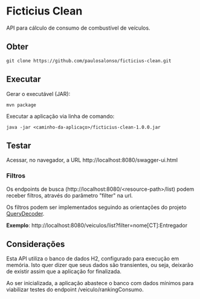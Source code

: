 # Ficticius Clean

API para cálculo de consumo de combustível de veículos.

## Obter

```
git clone https://github.com/paulosalonso/ficticius-clean.git
```

## Executar

Gerar o executável (JAR):
```
mvn package
```

Executar a aplicação via linha de comando:
```
java -jar <caminho-da-aplicaço>/ficticius-clean-1.0.0.jar
```

## Testar

Acessar, no navegador, a URL http://localhost:8080/swagger-ui.html

### Filtros

Os endpoints de busca (http://localhost:8080/<resource-path\>/list) podem receber filtros, através do parâmetro "filter" na url.

Os filtros podem ser implementados seguindo as orientações do projeto [QueryDecoder](https://github.com/paulosalonso/query-decoder/blob/master/README.md).

__Exemplo__: http://localhost:8080/veiculos/list?filter=nome[CT]:Entregador

## Considerações

Esta API utiliza o banco de dados H2, configurado para execução em memória. Isto quer dizer que seus dados são transientes, ou seja, deixarão de existir assim que a aplicação for finalizada.

Ao ser inicializada, a aplicação abastece o banco com dados mínimos para viabilizar testes do endpoint /veiculo/rankingConsumo.
